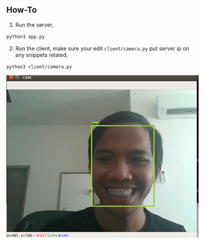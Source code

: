 ## How-To

1. Run the server,
```bash
python3 app.py
```

2. Run the client, make sure your edit `client/camera.py` put server ip on any snippets related,
```bash
python3 client/camera.py
```

![alt text](screenshot.png)
